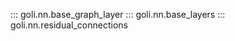 ::: goli.nn.base_graph_layer
::: goli.nn.base_layers
::: goli.nn.residual_connections

<!-- ::: goli.nn.architectures.global_architectures
::: goli.nn.architectures.pyg_architectures
::: goli.nn.architectures.dgl_architectures

::: goli.nn.encoders.base_encoder
::: goli.nn.encoders.gaussian_kernel_pos_encoder
::: goli.nn.encoders.laplace_pos_encoder
::: goli.nn.encoders.mlp_encoder
::: goli.nn.encoders.signnet_pos_encoder

::: goli.nn.pyg_layers.gated_gcn_pyg
::: goli.nn.pyg_layers.gin_pyg
::: goli.nn.pyg_layers.gps_pyg
::: goli.nn.pyg_layers.pna_pyg
::: goli.nn.pyg_layers.pooling_pyg

::: goli.nn.dgl_layers.dgn_dgl
::: goli.nn.dgl_layers.dgn_operations
::: goli.nn.dgl_layers.gat_dgl
::: goli.nn.dgl_layers.gated_gcn_dgl
::: goli.nn.dgl_layers.gcn_dgl
::: goli.nn.dgl_layers.gin_dgl
::: goli.nn.dgl_layers.pna_dgl
::: goli.nn.dgl_layers.pna_operations
::: goli.nn.dgl_layers.pooling_dgl

 -->
